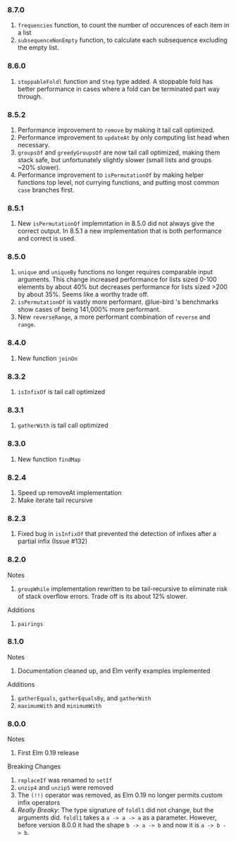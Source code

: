 ### 8.7.0
1. `frequencies` function, to count the number of occurences of each item in a list
2. `subsequenceNonEmpty` function, to calculate each subsequence excluding the empty list.

### 8.6.0
1. `stoppableFoldl` function and `Step` type added. A stoppable fold has better performance in cases where a fold can be terminated part way through.

### 8.5.2
1. Performance improvement to `remove` by making it tail call optimized.
2. Performance improvement to `updateAt` by only computing list head when necessary.
3. `groupsOf` and `greedyGroupsOf` are now tail call optimized, making them stack safe, but unfortunately slightly slower (small lists and groups ~20% slower).
4. Performance improvement to `isPermutationOf` by making helper functions top level, not currying functions, and putting most common `case` branches first.

### 8.5.1
1. New `isPermutationOf` implemntation in 8.5.0 did not always give the correct output. In 8.5.1 a new implementation that is both performance and correct is used.

### 8.5.0
1. `unique` and `uniqueBy` functions no longer requires comparable input arguments. This change increased performance for lists sized 0-100 elements by about 40% but decreases performance for lists sized >200 by about 35%. Seems like a worthy trade off.
2. `isPermutationOf` is vastly more performant. @lue-bird 's benchmarks show cases of being 141,000% more performant. 
3. New `reverseRange`, a more performant combination of `reverse` and `range`.

### 8.4.0
1. New function `joinOn`

### 8.3.2
1. `isInfixOf` is tail call optimized

### 8.3.1
1. `gatherWith` is tail call optimized

### 8.3.0
1. New function `findMap`

### 8.2.4
1. Speed up removeAt implementation
2. Make iterate tail recursive

### 8.2.3
1. Fixed bug in `isInfixOf` that prevented the detection of infixes after a partial infix (Issue #132)

### 8.2.0
Notes
1. `groupWhile` implementation rewritten to be tail-recursive to eliminate risk of stack overflow errors. Trade off is its about 12% slower.

Additions
1. `pairings`

### 8.1.0
Notes
1. Documentation cleaned up, and Elm verify examples implemented

Additions
1. `gatherEquals`, `gatherEqualsBy`, and `gatherWith` 
2. `maximumWith` and `minimumWith`

### 8.0.0 
Notes
1. First Elm 0.19 release

Breaking Changes
1. `replaceIf` was renamed to `setIf`
2. `unzip4` and `unzip5` were removed
3. The `(!!)` operator was removed, as Elm 0.19 no longer permits custom infix operators 
4. *Really Breaky*: The type signature of `foldl1` did not change, but the arguments did. `foldl1` takes a `a -> a -> a` as a parameter. However, before version 8.0.0 it had the shape `b -> a -> b` and now it is `a -> b -> b`.
